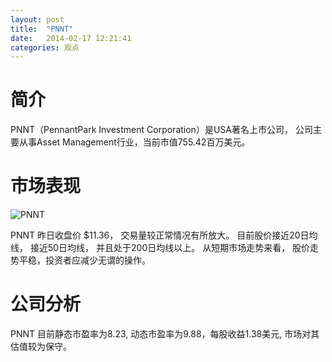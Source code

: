 ```yaml
---
layout: post
title:  "PNNT"
date:   2014-02-17 12:21:41
categories: 观点
---
```


# 简介
PNNT（PennantPark Investment Corporation）是USA著名上市公司，
公司主要从事Asset Management行业，当前市值755.42百万美元。

# 市场表现

![PNNT](http://finviz.com/chart.ashx?t=PNNT&ty=c&ta=1&p=d&s=l)

PNNT 昨日收盘价 $11.36，
交易量较正常情况有所放大。
目前股价接近20日均线，
接近50日均线，
并且处于200日均线以上。
从短期市场走势来看，
股价走势平稳，投资者应减少无谓的操作。

# 公司分析
PNNT 目前静态市盈率为8.23, 动态市盈率为9.88，每股收益1.38美元,
市场对其估值较为保守。
